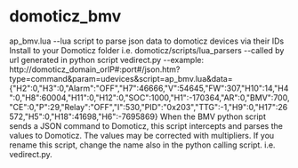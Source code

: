 # domoticz_bmv

ap_bmv.lua
--lua script to parse json data to domoticz devices via their IDs
Install to your Domoticz folder i.e. domoticz/scripts/lua_parsers
--called by url generated in python script vedirect.py
--example: http://domoticz_domain_orIP#:port#/json.htm?type=command&param=udevices&script=ap_bmv.lua&data={"H2":0,"H3":0,"Alarm":"OFF","H7":46666,"V":54645,"FW":307,"H10":14,"H4":0,"H8":60004,"H11":0,"H12":0,"SOC":1000,"H1":-170364,"AR":0,"BMV":700,"CE":0,"P":29,"Relay":"OFF","I":530,"PID":"0x203","TTG":-1,"H9":0,"H17":26572,"H5":0,"H18":41698,"H6":-7695869}
When the BMV python script sends a JSON command to Domoticz, this script intercepts and parses the values to Domoticz. The values may be corrected with multipliers.
If you rename this script, change the name also in the python calling script. i.e. vedirect.py.
